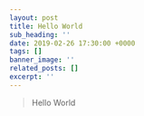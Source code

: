 ```yaml
---
layout: post
title: Hello World
sub_heading: ''
date: 2019-02-26 17:30:00 +0000
tags: []
banner_image: ''
related_posts: []
excerpt: ''
---
```

> Hello World